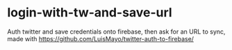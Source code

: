 # login-with-tw-and-save-url
Auth twitter and save credentials onto firebase, then ask for an URL to sync, made with https://github.com/LuisMayo/twitter-auth-to-firebase/
